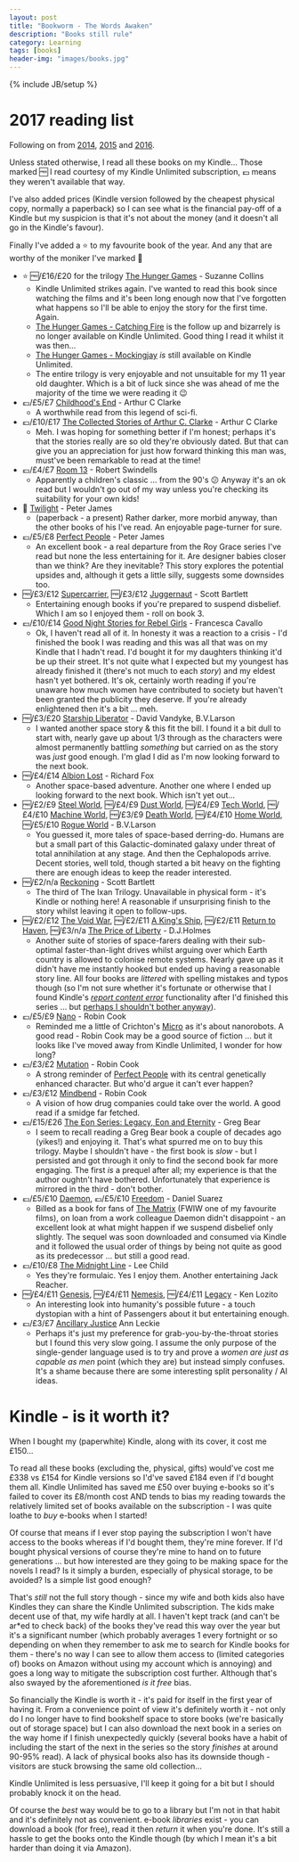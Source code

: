 ```yaml
---
layout: post
title: "Bookworm - The Words Awaken"
description: "Books still rule"
category: Learning
tags: [books]
header-img: "images/books.jpg"
---
```

{% include JB/setup %}

# 2017 reading list
Following on from [2014](/learning/2015/02/01/bookworm), [2015](/learning/2015/12/31/bookworm2) and [2016](/learning/2015/12/31/bookworm3).

Unless stated otherwise, I read all these books on my Kindle...  Those marked :free: I read courtesy of my Kindle Unlimited subscription, :pound: means they weren't available that way.

I've also added prices (Kindle version followed by the cheapest physical copy, normally a paperback) so I can see what is the financial pay-off of a Kindle but my suspicion is that it's not about the money (and it doesn't all go in the Kindle's favour).

Finally I've added a :star: to my favourite book of the year.  And any that are worthy of the moniker I've marked :shit:

* :star: :free:/£16/£20 for the trilogy [The Hunger Games](https://www.amazon.co.uk/Hunger-Games-Trilogy-Book-ebook/dp/B0083JCCX8/ref=sr_1_1?s=digital-text&ie=UTF8&qid=1483568116&sr=1-1&keywords=the+hunger+games) - Suzanne Collins
  * Kindle Unlimited strikes again.  I've wanted to read this book since watching the films and it's been long enough now that I've forgotten what happens so I'll be able to enjoy the story for the first time.  Again.
  * [The Hunger Games - Catching Fire](https://www.amazon.co.uk/gp/product/B006NXI58M/ref=series_rw_dp_sw) is the follow up and bizarrely is no longer available on Kindle Unlimited.  Good thing I read it whilst it was then...
  * [The Hunger Games - Mockingjay](https://www.amazon.co.uk/Mockingjay-Hunger-Games-Trilogy-Book-ebook/dp/B006NXICT4/ref=pd_sim_201_1?_encoding=UTF8&psc=1&refRID=09NAK8C7JF1ZN65PFD6G) _is_ still available on Kindle Unlimited.
  * The entire trilogy is very enjoyable and not unsuitable for my 11 year old daughter.  Which is a bit of luck since she was ahead of me the majority of the time we were reading it :wink:
* :pound:/£5/£7 [Childhood's End](https://www.amazon.co.uk/Childhoods-S-F-MASTERWORKS-Arthur-Clarke-ebook/dp/B003G4W4CY/ref=sr_1_1?s=digital-text&ie=UTF8&qid=1486206259&sr=1-1&keywords=childhood%27s+end) - Arthur C Clarke
  * A worthwhile read from this legend of sci-fi.
* :pound:/£10/£17 [The Collected Stories of Arthur C. Clarke](https://www.amazon.co.uk/Collected-Stories-Arthur-Clarke-GOLLANCZ-ebook/dp/B00550NYDU/ref=pd_sim_351_3?_encoding=UTF8&psc=1&refRID=W3AS5WDM4EBQX0BM1430) - Arthur C Clarke
  * Meh.  I was hoping for something better if I'm honest; perhaps it's that the stories really are so old they're obviously dated.  But that can give you an appreciation for just how forward thinking this man was, must've been remarkable to read at the time!
* :pound:/£4/£7 [Room 13](https://www.amazon.co.uk/dp/B005TKC0CC/ref=dp-kindle-redirect?_encoding=UTF8&btkr=1) - Robert Swindells
  * Apparently a children's classic ... from the 90's :confused:  Anyway it's an ok read but I wouldn't go out of my way unless you're checking its suitability for your own kids!
* :gift: [Twilight](https://www.amazon.co.uk/Twilight-Peter-James/dp/0752876791/ref=tmm_pap_swatch_0?_encoding=UTF8&qid=1487436068&sr=1-1) - Peter James
  * (paperback - a present) Rather darker, more morbid anyway, than the other books of his I've read.  An enjoyable page-turner for sure.
* :pound:/£5/£8 [Perfect People](https://www.amazon.co.uk/gp/product/B005I3PA5Y/ref=oh_aui_d_detailpage_o07_?ie=UTF8&psc=1) - Peter James
  * An excellent book - a real departure from the Roy Grace series I've read but none the less entertaining for it.  Are designer babies closer than we think?  Are they inevitable?  This story explores the potential upsides and, although it gets a little silly, suggests some downsides too.
* :free:/£3/£12 [Supercarrier](https://www.amazon.co.uk/Supercarrier-Ixan-Prophecies-Trilogy-Book-ebook/dp/B01MPY5O8T/ref=sr_1_1?ie=UTF8&qid=1489833822&sr=8-1&keywords=supercarrier), :free:/£3/£12 [Juggernaut](https://www.amazon.co.uk/gp/product/B01MUNW5TL/ref=series_rw_dp_sw) - Scott Bartlett
  * Entertaining enough books if you're prepared to suspend disbelief.  Which I am so I enjoyed them - roll on book 3.
* :pound:/£10/£14 [Good Night Stories for Rebel Girls](https://www.amazon.co.uk/Good-Night-Stories-Rebel-Girls-ebook/dp/B01MZ9ARCZ/ref=sr_1_1?s=digital-text&ie=UTF8&qid=1489833917&sr=1-1&keywords=rebel+books+for+girls) - Francesca Cavallo
  * Ok, I haven't read all of it.  In honesty it was a reaction to a crisis - I'd finished the book I was reading and this was all that was on my Kindle that I hadn't read.  I'd bought it for my daughters thinking it'd be up their street.  It's not quite what I expected but my youngest has already finished it (there's not much to each _story_) and my eldest hasn't yet bothered.  It's ok, certainly worth reading if you're unaware how much women have contributed to society but haven't been granted the publicity they deserve.  If you're already enlightened then it's a bit ... meh.
* :free:/£3/£20 [Starship Liberator](https://www.amazon.co.uk/Starship-Liberator-B-V-Larson-ebook/dp/B01N7MWOU1/ref=sr_1_1?s=digital-text&ie=UTF8&qid=1489834211&sr=1-1&keywords=starship+liberator) - David Vandyke, B.V.Larson
  * I wanted another space story & this fit the bill.  I found it a bit dull to start with, nearly gave up about 1/3 through as the characters were almost permanently battling _something_ but carried on as the story was _just_ good enough.  I'm glad I did as I'm now looking forward to the next book.
* :free:/£4/£14 [Albion Lost](https://www.amazon.co.uk/Albion-Lost-Exiled-Fleet-Book-ebook/dp/B01NC0FRJ9/ref=sr_1_1?s=digital-text&ie=UTF8&qid=1492160047&sr=1-1&keywords=albion+lost) - Richard Fox
  * Another space-based adventure.  Another one where I ended up looking forward to the next book.  Which isn't yet out...
* :free:/£2/£9 [Steel World](https://www.amazon.co.uk/Steel-World-Undying-Mercenaries-Book-ebook/dp/B00FCXPC94/ref=pd_sim_351_2?_encoding=UTF8&psc=1&refRID=FK11ZAD1ETE5EBHXQ1NG), :free:/£4/£9 [Dust World](https://www.amazon.co.uk/gp/product/B00J7Q99T6/ref=series_rw_dp_sw), :free:/£4/£9 [Tech World](https://www.amazon.co.uk/Tech-World-Undying-Mercenaries-Book-ebook/dp/B00MCRS0BU?_encoding=UTF8&redirect=true&ref_=ku_mi_rw_edp), :free:/£4/£10 [Machine World](https://www.amazon.co.uk/Machine-World-Undying-Mercenaries-Book-ebook/dp/B00S2TOCPU/ref=sr_1_1?ie=UTF8&qid=1494063968&sr=8-1&keywords=machine+world), :free:/£3/£9 [Death World](https://www.amazon.co.uk/Death-World-Undying-Mercenaries-Book-ebook/dp/B00VC05XU4/ref=sr_1_1?s=books&ie=UTF8&qid=1494667807&sr=1-1&keywords=death+world), :free:/£4/£10 [Home World](https://www.amazon.co.uk/Home-World-Undying-Mercenaries-Book-ebook/dp/B01BROTNLO/ref=sr_1_2?ie=UTF8&qid=1495275735&sr=8-2&keywords=death+world), :free:/£5/£10 [Rogue World](https://www.amazon.co.uk/dp/B06XJ5DRDV/ref=pd_sim_351_1?_encoding=UTF8&psc=1&refRID=AXQMVEAHHTJ19WVFGBZT) - B.V.Larson
  * You guessed it, more tales of space-based derring-do.  Humans are but a small part of this Galactic-dominated galaxy under threat of total annihilation at any stage.  And then the Cephalopods arrive.  Decent stories, well told, though started a bit heavy on the fighting there are enough ideas to keep the reader interested.
* :free:/£2/n/a [Reckoning](https://www.amazon.co.uk/Reckoning-Ixan-Prophecies-Trilogy-Book-ebook/dp/B06ZZ6BDHD/ref=sr_1_3?s=digital-text&ie=UTF8&qid=1494064700&sr=1-3&keywords=reckoning) - Scott Bartlett
  * The third of The Ixan Trilogy.  Unavailable in physical form - it's Kindle or nothing here!  A reasonable if unsurprising finish to the story whilst leaving it open to follow-ups.
* :free:/£2/£12 [The Void War](https://www.amazon.co.uk/Void-War-Empire-Rising-Book-ebook/dp/B0144Z9CIW?_encoding=UTF8&redirect=true&ref_=ku_mi_rw_edp), :free:/£2/£11 [A King's Ship](https://www.amazon.co.uk/Kings-Ship-Empire-Rising-Book-ebook/dp/B01LBCMN8C/ref=sr_1_2?ie=UTF8&qid=1498902929&sr=8-2&keywords=the+void+war), :free:/£2/£11 [Return to Haven](https://www.amazon.co.uk/Return-Haven-Empire-Rising-Book-ebook/dp/B01N6M6213/ref=sr_1_3?ie=UTF8&qid=1500671752&sr=8-3&keywords=a+kings+ship), :free:/£3/n/a [The Price of Liberty](https://www.amazon.co.uk/gp/product/B072399TKW/ref=series_rw_dp_sw) - D.J.Holmes
  * Another suite of stories of space-farers dealing with their sub-optimal faster-than-light drives whilst arguing over which Earth country is allowed to colonise remote systems.  Nearly gave up as it didn't have me instantly hooked but ended up having a reasonable story line.  All four books are _littered_ with spelling mistakes and typos though (so I'm not sure whether it's fortunate or otherwise that I found Kindle's [_report content error_](https://www.howtogeek.com/303981/how-to-report-typos-in-your-kindle-books/) functionality after I'd finished this series ... but [perhaps I shouldn't bother anyway](https://www.reddit.com/r/Fantasy/comments/5ontoz/kindle_authors_are_you_notified_if_a_reader/)).
* :pound:/£5/£9 [Nano](https://www.amazon.co.uk/Nano-Robin-Cook-ebook/dp/B00B7N25OI/ref=sr_1_1?s=digital-text&ie=UTF8&qid=1502051275&sr=1-1&keywords=nano) - Robin Cook
  * Reminded me a little of Crichton's [Micro](https://www.amazon.co.uk/Micro-Michael-Crichton-ebook/dp/B005IH0MM6/ref=pd_sim_351_1?_encoding=UTF8&psc=1&refRID=G2G750363J0BFXYYARBM) as it's about nanorobots.  A good read - Robin Cook may be a good source of fiction ... but it looks like I've moved away from Kindle Unlimited, I wonder for how long?
* :pound:/£3/£2 [Mutation](https://www.amazon.co.uk/Mutation-Robin-Cook-ebook/dp/B00NAXVNLE/ref=sr_1_1?s=digital-text&ie=UTF8&qid=1502051370&sr=1-1&keywords=mutation) - Robin Cook
  * A strong reminder of [Perfect People](https://www.amazon.co.uk/gp/product/B005I3PA5Y/ref=oh_aui_d_detailpage_o07_?ie=UTF8&psc=1) with its central genetically enhanced character.  But who'd argue it can't ever happen?
* :pound:/£3/£12 [Mindbend](https://www.amazon.co.uk/Mindbend-Robin-Cook-ebook/dp/B00NAXVNH8/ref=sr_1_1?s=digital-text&ie=UTF8&qid=1502051395&sr=1-1&keywords=mindbend) - Robin Cook
  * A vision of how drug companies could take over the world.  A good read if a smidge far fetched.
* :pound:/£15/£26 [The Eon Series: Legacy, Eon and Eternity](https://www.amazon.co.uk/gp/product/B071YMZ3RT/ref=oh_aui_d_detailpage_o06_?ie=UTF8&psc=1) - Greg Bear
  * I seem to recall reading a Greg Bear book a couple of decades ago (yikes!) and enjoying it.  That's what spurred me on to buy this trilogy.  Maybe I shouldn't have - the first book is _slow_ - but I persisted and got through it only to find the second book far more engaging.  The first _is_ a prequel after all; my experience is that the author oughtn't have bothered.  Unfortunately that experience is mirrored in the third - don't bother.
* :pound:/£5/£10 [Daemon](https://www.amazon.co.uk/Daemon-Daniel-Suarez-ebook/dp/B0038QN2AS/ref=sr_1_1?s=digital-text&ie=UTF8&qid=1511001576&sr=1-1&keywords=daemon), :pound:/£5/£10 [Freedom](https://www.amazon.co.uk/Freedom-TM-Daniel-Suarez-ebook/dp/B004IPQEAS/ref=pd_sim_351_1?_encoding=UTF8&psc=1&refRID=15K7YJXZBHB8XE0NJ3DT) - Daniel Suarez
  * Billed as a book for fans of [The Matrix](https://www.amazon.co.uk/Matrix-Blu-ray-Region-Free/dp/B001MUK7H8/ref=sr_1_2?s=dvd&ie=UTF8&qid=1511001679&sr=1-2&keywords=the+matrix) (FWIW one of my favourite films), on loan from a work colleague Daemon didn't disappoint - an excellent look at what might happen if we suspend disbelief only slightly.  The sequel was soon downloaded and consumed via Kindle and it followed the usual order of things by being not quite as good as its predecessor ... but still a good read.
* :pound:/£10/£8 [The Midnight Line](https://www.amazon.co.uk/Midnight-Line-Jack-Reacher-22-ebook/dp/B06XKKMDPR/ref=sr_1_1?s=books&ie=UTF8&qid=1511001915&sr=1-1&keywords=the+midnight+line) - Lee Child
  * Yes they're formulaic.  Yes I enjoy them.  Another entertaining Jack Reacher.
* :free:/£4/£11 [Genesis](https://www.amazon.co.uk/Genesis-First-Colony-Book-1-ebook/dp/B075TV5BHW?_encoding=UTF8&ref_=ku_mi_rw_edp), :free:/£4/£11 [Nemesis](https://www.amazon.co.uk/gp/product/B075VHSFJ2/ref=series_rw_dp_sw), :free:/£4/£11 [Legacy](https://www.amazon.co.uk/gp/product/B076QD5N7N?ref_=dbs_t_r_nis_dp&storeType=ebooks) - Ken Lozito
  * An interesting look into humanity's possible future - a touch dystopian with a hint of Passengers about it but entertaining enough.
* :pound:/£3/£7 [Ancillary Justice](https://www.amazon.co.uk/Ancillary-Justice-NEBULA-ARTHUR-Imperial-ebook/dp/B00BU1DG1S/ref=tmm_kin_swatch_0?_encoding=UTF8&qid=1515235989&sr=8-1) Ann Leckie
  * Perhaps it's just my preference for grab-you-by-the-throat stories but I found this very slow going.  I assume the only purpose of the single-gender language used is to try and prove a _women are just as capable as men_ point (which they are) but instead simply confuses.  It's a shame because there are some interesting split personality / AI ideas.

# Kindle - is it worth it?

When I bought my (paperwhite) Kindle, along with its cover, it cost me £150...

To read all these books (excluding the, physical, gifts) would've cost me £338 vs £154 for Kindle versions so I'd've saved £184 even if I'd bought them all.  Kindle Unlimited has saved me £50 over buying e-books so it's failed to cover its £8/month cost AND tends to bias my reading towards the relatively limited set of books available on the subscription - I was quite loathe to _buy_ e-books when I started!

Of course that means if I ever stop paying the subscription I won't have access to the books whereas if I'd bought them, they're mine forever.  If I'd bought physical versions of course they're mine to hand on to future generations ... but how interested are they going to be making space for the novels I read?  Is it simply a burden, especially of physical storage, to be avoided?  Is a simple list good enough?

That's _still_ not the full story though - since my wife and both kids also have Kindles they can share the Kindle Unlimited subscription.  The kids make decent use of that, my wife hardly at all.  I haven't kept track (and can't be ar\*ed to check back) of the books they've read this way over the year but it's a significant number (which probably averages 1 every fortnight or so depending on when they remember to ask me to search for Kindle books for them - there's no way I can see to allow them access to (limited categories of) books on Amazon without using my account which is annoying) and goes a long way to mitigate the subscription cost further.  Although that's also swayed by the aforementioned _is it free_ bias.

So financially the Kindle is worth it - it's paid for itself in the first year of having it.  From a convenience point of view it's definitely worth it - not only do I no longer have to find bookshelf space to store books (we're basically out of storage space) but I can also download the next book in a series on the way home if I finish unexpectedly quickly (several books have a habit of including the start of the next in the series so the story _finishes_ at around 90-95% read).  A lack of physical books also has its downside though - visitors are stuck browsing the same old collection...

Kindle Unlimited is less persuasive, I'll keep it going for a bit but I should probably knock it on the head.

Of course the _best_ way would be to go to a library but I'm not in that habit and it's definitely not as convenient.  e-book _libraries_ exist - you can download a book (for free), read it then _return_ it when you're done.  It's still a hassle to get the books onto the Kindle though (by which I mean it's a bit harder than doing it via Amazon).
